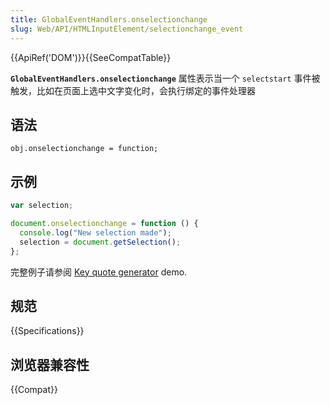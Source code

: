 ```yaml
---
title: GlobalEventHandlers.onselectionchange
slug: Web/API/HTMLInputElement/selectionchange_event
---
```


{{ApiRef('DOM')}}{{SeeCompatTable}}

**`GlobalEventHandlers.onselectionchange`** 属性表示当一个 `selectstart` 事件被触发，比如在页面上选中文字变化时，会执行绑定的事件处理器

## 语法

```plain
obj.onselectionchange = function;
```

## 示例

```js
var selection;

document.onselectionchange = function () {
  console.log("New selection made");
  selection = document.getSelection();
};
```

完整例子请参阅 [Key quote generator](https://github.com/chrisdavidmills/selection-api-examples/#key-quote-generator-see-it-running-live) demo.

## 规范

{{Specifications}}

## 浏览器兼容性

{{Compat}}
